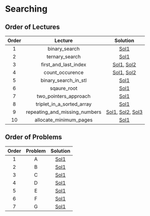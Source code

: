 # Searching

## Order of Lectures

| Order | Lecture | Solution |
|:---:|:---:|:---:|
| 1 | binary_search | [Sol1](lectures/binary_search.cpp) |
| 2 | ternary_search | [Sol1](lectures/ternary_search.cpp) |
| 3 | first_and_last_index | [Sol1](lectures/first_and_last_index-sol1.cpp), [Sol2](lectures/first_and_last_index-sol2.cpp) |
| 4 | count_occurence | [Sol1](lectures/count_occurence-sol1.cpp), [Sol2](lectures/count_occurence-sol2.cpp) |
| 5 | binary_search_in_stl | [Sol1](lectures/binary_search_in_cpp_stl.cpp) |
| 6 | sqaure_root | [Sol1](lectures/sqaure_root.cpp) |
| 7 | two_pointers_approach | [Sol1](lectures/two_pointers_approach.cpp) |
| 8 | triplet_in_a_sorted_array | [Sol1](lectures/triplet_in_a_sorted_array.cpp) |
| 9 | repeating_and_missing_numbers | [Sol1](lectures/repeating_and_missing_numbers-sol1.cpp), [Sol2](lectures/repeating_and_missing_numbers-sol2.cpp), [Sol3](lectures/repeating_and_missing_numbers-sol3.cpp) |
| 10 | allocate_minimum_pages | [Sol1](lectures/allocate_minimum_pages.cpp) |

## Order of Problems

| Order | Problem | Solution |
|:---:|:---:|:---:|
| 1 | A | [Sol1](solutions/a.cpp) |
| 2 | B | [Sol1](solutions/b.cpp) |
| 3 | C | [Sol1](solutions/c.cpp) |
| 4 | D | [Sol1](solutions/d.cpp) |
| 5 | E | [Sol1](solutions/e.cpp) |
| 6 | F | [Sol1](solutions/f.cpp) |
| 7 | G | [Sol1](solutions/g.cpp) |
